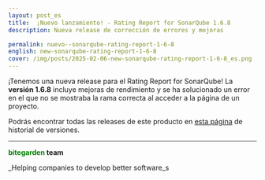 ```yaml
---
layout: post_es
title:  ¡Nuevo lanzamiento! - Rating Report for SonarQube 1.6.8
description: Nueva release de corrección de errores y mejoras

permalink: nuevo--sonarqube-rating-report-1-6-8
english: new-sonarqube-rating-report-1-6-8
cover: /img/posts/2025-02-06-new-sonarqube-rating-report-1-6-8_es.png
---
```


¡Tenemos una nueva release para el Rating Report for SonarQube! La **versión 1.6.8** incluye mejoras de rendimiento y se ha solucionado un error en el que no se mostraba la rama correcta al acceder a la página de un proyecto. 

Podrás encontrar todas las releases de este producto en [esta página](/es/sonarqube-rating-versions) de historial de versiones. 


---
**<span style="color: green">bitegarden</span> team**

_Helping companies to develop better software_s